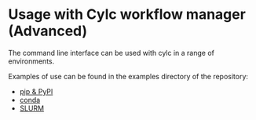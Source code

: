 # Usage with Cylc workflow manager (Advanced)

The command line interface can be used with cylc in a range of environments.

Examples of use can be found in the examples directory of the repository:

- [pip & PyPI](https://github.com/autoresearch/autora-workflow/tree/main/examples/cylc-pip)
- [conda](https://github.com/autoresearch/autora-workflow/tree/main/examples/cylc-conda)
- [SLURM](https://github.com/autoresearch/autora-workflow/tree/main/examples/cylc-slurm)
